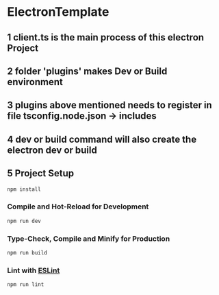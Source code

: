 # ElectronTemplate

## 1 client.ts is the main process of this electron Project

## 2 folder 'plugins' makes Dev or Build environment

## 3 plugins above mentioned needs to register in file tsconfig.node.json -> includes

## 4 dev or build command will also create the electron dev or build

## 5 Project Setup

```sh
npm install
```

### Compile and Hot-Reload for Development

```sh
npm run dev
```

### Type-Check, Compile and Minify for Production

```sh
npm run build
```

### Lint with [ESLint](https://eslint.org/)

```sh
npm run lint
```
